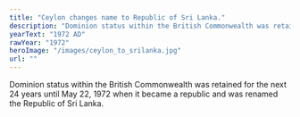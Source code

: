 ```yaml
---
title: "Ceylon changes name to Republic of Sri Lanka."
description: "Dominion status within the British Commonwealth was retained for the next 24 years until May 22, 1972 when it became a republic and was renamed the Republic of Sri Lanka."
yearText: "1972 AD"
rawYear: "1972"
heroImage: "/images/ceylon_to_srilanka.jpg"
url: ""
---
```


Dominion status within the British Commonwealth was retained for the next 24 years until May 22, 1972 when it became a republic and was renamed the Republic of Sri Lanka.
